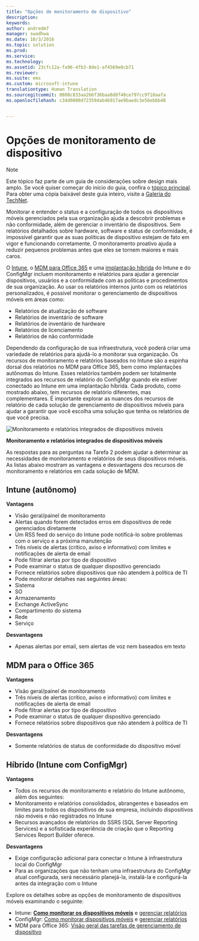 ```yaml
---
title: "Opções de monitoramento de dispositivo"
description: 
keywords: 
author: andredm7
manager: swadhwa
ms.date: 10/3/2016
ms.topic: solution
ms.prod: 
ms.service: 
ms.technology: 
ms.assetid: 23cfc12a-fa96-4fb3-8de1-af4569e8cb71
ms.reviewer: 
ms.suite: ems
ms.custom: microsoft-intune
translationtype: Human Translation
ms.sourcegitcommit: 0808c833aa2b6f36baa8d8f48ce797cc9f18aafa
ms.openlocfilehash: c34d0000d723594ab46917ae9baedc3e56ebbb48


---
```


# Opções de monitoramento de dispositivo

>[!NOTE]
>Este tópico faz parte de um guia de considerações sobre design mais amplo. Se você quiser começar do início do guia, confira o [tópico principal](mdm-design-considerations-guide.md). Para obter uma cópia baixável deste guia inteiro, visite a [Galeria do TechNet](https://gallery.technet.microsoft.com/Mobile-Device-Management-7d401582).

Monitorar e entender o status e a configuração de todos os dispositivos móveis gerenciados pela sua organização ajuda a descobrir problemas e não conformidade, além de gerenciar o inventário de dispositivos. Sem relatórios detalhados sobre hardware, software e status de conformidade, é impossível garantir que as suas políticas de dispositivo estejam de fato em vigor e funcionando corretamente. O monitoramento proativo ajuda a reduzir pequenos problemas antes que eles se tornem maiores e mais caros.

O [Intune](/Intune/deploy-use/monitoring-and-reports-with-microsoft-intune), o [MDM para Office 365](https://technet.microsoft.com/library/faa7d8e5-645d-4d59-839c-c8d4c1869e4a(v=technet.10).aspx) e uma [implantação híbrida](https://technet.microsoft.com/library/gg699377.aspx) do Intune e do ConfigMgr incluem monitoramento e relatórios para ajudar a gerenciar dispositivos, usuários e a conformidade com as políticas e procedimentos de sua organização. Ao usar os relatórios internos junto com os relatórios personalizados, é possível monitorar o gerenciamento de dispositivos móveis em áreas como:

- Relatórios de atualização de software
- Relatórios de inventário de software
- Relatórios de inventário de hardware
- Relatórios de licenciamento
- Relatórios de não conformidade

Dependendo da configuração de sua infraestrutura, você poderá criar uma variedade de relatórios para ajudá-lo a monitorar sua organização. Os recursos de monitoramento e relatórios baseados no Intune são a espinha dorsal dos relatórios no MDM para Office 365, bem como implantações autônomas do Intune. Esses relatórios também podem ser totalmente integrados aos recursos de relatório do ConfigMgr quando ele estiver conectado ao Intune em uma implantação híbrida. Cada produto, como mostrado abaixo, tem recursos de relatório diferentes, mas complementares. É importante explorar as nuances dos recursos de relatório de cada solução de gerenciamento de dispositivos móveis para ajudar a garantir que você escolha uma solução que tenha os relatórios de que você precisa.

![Monitoramento e relatórios integrados de dispositivos móveis](./media/MDM_Figure_05.png)

**Monitoramento e relatórios integrados de dispositivos móveis**

As respostas para as perguntas na Tarefa 2 podem ajudar a determinar as necessidades de monitoramento e relatórios de seus dispositivos móveis. As listas abaixo mostram as vantagens e desvantagens dos recursos de monitoramento e relatórios em cada solução de MDM.

## Intune (autônomo)

**Vantagens**

- Visão geral/painel de monitoramento
- Alertas quando forem detectados erros em dispositivos de rede gerenciados diretamente
- Um RSS feed do serviço do Intune pode notificá-lo sobre problemas com o serviço e a próxima manutenção
- Três níveis de alertas (crítico, aviso e informativo) com limites e notificações de alerta de email
- Pode filtrar alertas por tipo de dispositivo
- Pode examinar o status de qualquer dispositivo gerenciado
- Fornece relatórios sobre dispositivos que não atendem à política de TI
- Pode monitorar detalhes nas seguintes áreas:
 - Sistema
 - SO
 - Armazenamento
 - Exchange ActiveSync
 - Compartimento do sistema
 - Rede
 - Serviço

**Desvantagens**

- Apenas alertas por email, sem alertas de voz nem baseados em texto

## MDM para o Office 365

**Vantagens**

- Visão geral/painel de monitoramento
- Três níveis de alertas (crítico, aviso e informativo) com limites e notificações de alerta de email
- Pode filtrar alertas por tipo de dispositivo
- Pode examinar o status de qualquer dispositivo gerenciado
- Fornece relatórios sobre dispositivos que não atendem à política de TI

**Desvantagens**

- Somente relatórios de status de conformidade do dispositivo móvel

## Híbrido (Intune com ConfigMgr)

**Vantagens**

- Todos os recursos de monitoramento e relatório do Intune autônomo, além dos seguintes:
 - Monitoramento e relatórios consolidados, abrangentes e baseados em limites para todos os dispositivos de sua empresa, incluindo dispositivos não móveis e não registrados no Intune
 - Recursos avançados de relatórios do SSRS (SQL Server Reporting Services) e a sofisticada experiência de criação que o Reporting Services Report Builder oferece.

**Desvantagens**

- Exige configuração adicional para conectar o Intune à infraestrutura local do ConfigMgr
- Para as organizações que não tenham uma infraestrutura do ConfigMgr atual configurada, será necessário planejá-la, instalá-la e configurá-la antes da integração com o Intune

Explore os detalhes sobre as opções de monitoramento de dispositivos móveis examinando o seguinte:

- Intune: **[Como monitorar os dispositivos móveis](https://technet.microsoft.com/library/jj733634.aspx)** e [gerenciar relatórios](/Intune/deploy-use/monitoring-and-reports-with-microsoft-intune)
- ConfigMgr: [Como monitorar dispositivos móveis](https://technet.microsoft.com/library/gg682128.aspx) e [gerenciar relatórios](https://technet.microsoft.com/library/gg699377.aspx)
- MDM para Office 365: [Visão geral das tarefas de gerenciamento de dispositivo](https://technet.microsoft.com/en-us/library/ms.o365.cc.devicepolicy.aspx)



<!--HONumber=Oct16_HO1-->


